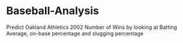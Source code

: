 # Baseball-Analysis
Predict Oakland Athletics 2002 Number of Wins by looking at Batting Average, on-base percentage and  slugging percentage

